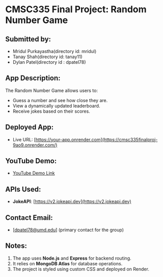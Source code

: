# CMSC335 Final Project: Random Number Game

## Submitted by:
- Mridul Purkayastha(directory id: mridul)
- Tanay Shah(directory id: tanay11)
- Dylan Patel(directory id : dpatel78)


## App Description:
The Random Number Game allows users to:
- Guess a number and see how close they are.
- View a dynamically updated leaderboard.
- Receive jokes based on their scores.

## Deployed App:
- Live URL: [https://your-app.onrender.com](https://cmsc335finalproj-9ao9.onrender.com/)

## YouTube Demo:
- [YouTube Demo Link](https://youtu.be/jgO0LJyJxfo)

## APIs Used:
- **JokeAPI**: [https://v2.jokeapi.dev](https://v2.jokeapi.dev)

## Contact Email:
- [dpatel78@umd.edu] (primary contact for the group)

## Notes:
1. The app uses **Node.js** and **Express** for backend routing.
2. It relies on **MongoDB Atlas** for database operations.
3. The project is styled using custom CSS and deployed on Render.
